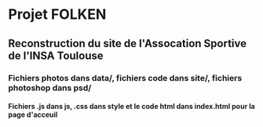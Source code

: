 # Projet FOLKEN
## Reconstruction du site de l'Assocation Sportive de l'INSA Toulouse
### Fichiers photos dans data/, fichiers code dans site/, fichiers photoshop dans psd/
#### Fichiers .js dans js, .css dans style et le code html dans index.html pour la page d'acceuil

